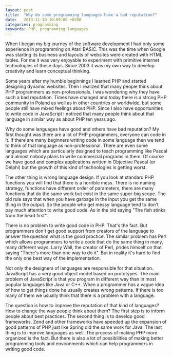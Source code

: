 ```yaml
---
layout: post
title:  "Why do some programming languages have a bad reputation?"
date:   2013-11-10 10:09:00 +0200
categories: programming
keywords: PHP, programming languages
---
```


When I began my big journey of the software development I had only some experience in programming on Atari BASIC. This was the time when Google was starting its business and layouts of websites were created with HTML tables. For me it was very enjoyable to experiment with primitive internet technologies of these days. Since 2003 it was my own way to develop creativity and learn conceptual thinking.

Some years after my humble beginnings I learned PHP and started designing dynamic websites. Then I realized that many people think about PHP programmers as non-professionals. I was wondering why they have such a bad reputation. Times have changed and today there is a strong PHP community in Poland as well as in other countries or worldwide, but some people still have mixed feelings about PHP. Since I also have opportunities to write code in JavaScript I noticed that many people think about that language in similar way as about PHP ten years ago.

Why do some languages have good and others have bad reputation? My first thought was there are a lot of PHP programmers, everyone can code in it. If there are many beginners writing code in some language then we tend to think of that language as non-professional. There are even some languages which are particularly designed to teach programming like Pascal and almost nobody plans to write commercial programs in them. Of course we have good and complex applications written in Objective Pascal (or Delphi) but the growth of this kind of technologies is getting worst.

The other thing is wrong language design. If you look at standard PHP functions you will find that there is a horrible mess. There is no naming strategy, functions have different order of parameters, there are many functions that do the same work but exist in the same super-big scope. The old rule says that when you have garbage in the input you get the same thing in the output. So the people who get messy language tend to don't pay much attention to write good code. As in the old saying "The fish stinks from the head first".

There is no problem to write good code in PHP. That's the fact. But programmers don't get good support from creators of the language to answer the question what is the good practice. The similar problem has Perl which allows programmers to write a code that do the same thing in many, many different ways. Larry Wall, the creator of Perl, prides himself on that saying "There's more than one way to do it". But in reality it's hard to find the only one best way of the implementation.

Not only the designers of languages are responsible for that situation. JavaScript has a very good object model based on prototypes. The main problem of JavaScript is that you program in different way than in most popular languages like Java or C++. When a programmer has a vague idea of how to get things done he usually creates wrong patterns. If there is too many of them we usually think that there is a problem with a language.

The question is how to improve the reputation of that kind of languages? How to change the way people think about them? The first step is to inform people about best practices. The second thing is to develop good frameworks. Zend and other frameworks have speeded up the expansion of good patterns of PHP just like Spring did the same work for Java. The last thing is to improve languages as well. The process of making PHP more organized is the fact. But there is also a lot of possibilities of making better programming tools and environments which can help programmers in writing good code.